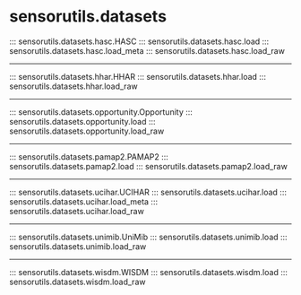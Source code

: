 # sensorutils.datasets

::: sensorutils.datasets.hasc.HASC
::: sensorutils.datasets.hasc.load
::: sensorutils.datasets.hasc.load_meta
::: sensorutils.datasets.hasc.load_raw

---
::: sensorutils.datasets.hhar.HHAR
::: sensorutils.datasets.hhar.load
::: sensorutils.datasets.hhar.load_raw

---
::: sensorutils.datasets.opportunity.Opportunity
::: sensorutils.datasets.opportunity.load
::: sensorutils.datasets.opportunity.load_raw

---
::: sensorutils.datasets.pamap2.PAMAP2
::: sensorutils.datasets.pamap2.load
::: sensorutils.datasets.pamap2.load_raw

---
::: sensorutils.datasets.ucihar.UCIHAR
::: sensorutils.datasets.ucihar.load
::: sensorutils.datasets.ucihar.load_meta
::: sensorutils.datasets.ucihar.load_raw

---
::: sensorutils.datasets.unimib.UniMib
::: sensorutils.datasets.unimib.load
::: sensorutils.datasets.unimib.load_raw

---
::: sensorutils.datasets.wisdm.WISDM
::: sensorutils.datasets.wisdm.load
::: sensorutils.datasets.wisdm.load_raw
